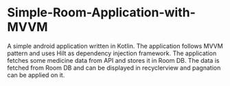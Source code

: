 # Simple-Room-Application-with-MVVM
A simple android application written in Kotlin. The application follows MVVM pattern and uses Hilt as dependency injection framework. The application fetches some medicine data from API and stores it in Room DB. The data is fetched from Room DB and can be displayed in recyclerview and pagnation can be applied on it.
